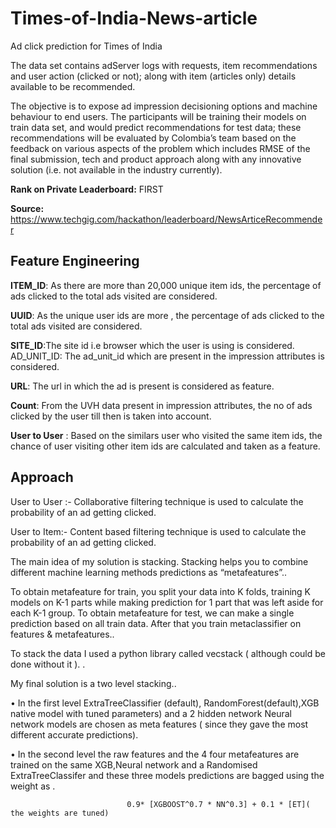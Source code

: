 # Times-of-India-News-article
Ad click prediction for Times of India 

The data set contains adServer logs with requests, item recommendations and user action (clicked or not); along with item (articles only) details available to be recommended.<br />

The objective is to expose ad impression decisioning options and machine behaviour to end users. The participants will be training their models on train data set, and would predict recommendations for test data; these recommendations will be evaluated by Colombia’s team based on the feedback on various aspects of the problem which includes RMSE of the final submission, tech and product approach along with any innovative solution (i.e. not available in the industry currently).<br />

**Rank on Private Leaderboard:**  FIRST<br />

**Source:**  https://www.techgig.com/hackathon/leaderboard/NewsArticeRecommender<br />



## Feature Engineering 

**ITEM_ID**: As there are more than 20,000 unique item ids, the percentage of ads clicked to the total ads visited are considered.

**UUID**: As the unique user ids are more , the percentage of ads clicked to the total ads visited are considered.

**SITE_ID**:The site id i.e browser which the user is using is considered. AD_UNIT_ID: The ad_unit_id which are present in the impression attributes is considered.

**URL**: The url in which the ad is present is considered as feature.

**Count**: From the UVH data present in impression attributes, the no of ads clicked by the user till then is taken into account.

**User to User** : Based on the similars user who visited the same item ids, the chance of user visiting other item ids are calculated and taken as a feature.


## Approach 

User to User :- Collaborative filtering technique is used to calculate the probability of an ad getting clicked.

User to Item:- Content based filtering technique is used to calculate the probability of an ad getting clicked.

The main idea of my solution is stacking. Stacking helps you to combine different machine learning methods predictions as “metafeatures”..<br />

To obtain metafeature for train, you split your data into K folds, training K models on K-1 parts while making prediction for 1 part that was left aside for each K-1 group. To obtain metafeature for test, we can make a single prediction based on all train data. After that you train metaclassifier on features & metafeatures..<br />

To stack the data I used a python library called vecstack ( although could be done without it ). .<br />

My final solution is a two level stacking..<br />

• In the first level ExtraTreeClassifier (default), RandomForest(default),XGB
native model with tuned parameters) and a 2 hidden network Neural network models are chosen as meta features ( since they gave the most different accurate predictions).<br />

• In the second level the raw features and the 4 four metafeatures are trained on the same XGB,Neural network and a Randomised ExtraTreeClassifer and these three models predictions are bagged using the weight as .<br />

                              0.9* [XGBOOST^0.7 * NN^0.3] + 0.1 * [ET]( the weights are tuned)

